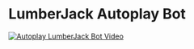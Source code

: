# LumberJack Autoplay Bot
[![Autoplay LumberJack Bot Video](https://i9.ytimg.com/vi/gISyChih-lI/mq2.jpg?sqp=CNDD7_gF&rs=AOn4CLB7Ma8FJxU5pxs9Rdd-GiTgDWv0Jw)](https://youtu.be/gISyChih-lI)

